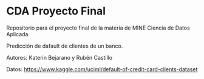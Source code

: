 # CDA Proyecto Final
Repositorio para el proyecto final de la materia de MINE Ciencia de Datos Aplicada.

Predicción de dafault de clientes de un banco.

Autores: Katerin Bejarano y Rubén Castillo
 
Datos: https://www.kaggle.com/uciml/default-of-credit-card-clients-dataset
